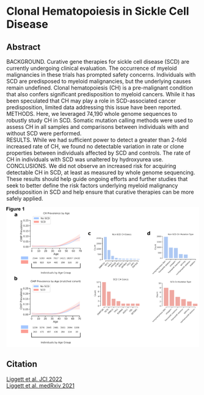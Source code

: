 # Clonal Hematopoiesis in Sickle Cell Disease

## Abstract
BACKGROUND. Curative gene therapies for sickle cell disease (SCD) are currently undergoing clinical evaluation. The occurrence of myeloid malignancies in these trials has prompted safety concerns. Individuals with SCD are predisposed to myeloid malignancies, but the underlying causes remain undefined. Clonal hematopoiesis (CH) is a pre-malignant condition that also confers significant predisposition to myeloid cancers. While it has been speculated that CH may play a role in SCD-associated cancer predisposition, limited data addressing this issue have been reported.  
METHODS. Here, we leveraged 74,190 whole genome sequences to robustly study CH in SCD. Somatic mutation calling methods were used to assess CH in all samples and comparisons between individuals with and without SCD were performed.  
RESULTS. While we had sufficient power to detect a greater than 2-fold increased rate of CH, we found no detectable variation in rate or clone properties between individuals affected by SCD and controls. The rate of CH in individuals with SCD was unaltered by hydroxyurea use.  
CONCLUSIONS. We did not observe an increased risk for acquiring detectable CH in SCD, at least as measured by whole genome sequencing. These results should help guide ongoing efforts and further studies that seek to better define the risk factors underlying myeloid malignancy predisposition in SCD and help ensure that curative therapies can be more safely applied.  

<div align=center> <img src="fig_1.png"> </div> 

## Citation 
[Liggett et al. JCI 2022](https://www.jci.org/articles/view/156060)  
[Liggett et al. medRxiv 2021](https://www.medrxiv.org/content/10.1101/2021.06.12.21258772v1)  

## 
